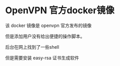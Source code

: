 # OpenVPN 官方docker镜像

该 docker 镜像是 openvpn 官方发布的镜像

但是添加用户没有给出便捷的操作脚本。

后台在网上找到了一些shell

但是需要安装 easy-rsa 证书生成软件